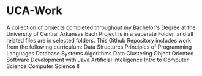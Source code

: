 # UCA-Work
A collection of projects completed throughout my Bachelor's Degree at the University of Central Arkansas
Each Project is in a seperate Folder, and all related files are in selected folders.
This Github Repository includes work from the following curriculum:
  Data Structures
  Principles of Programming Languages
  Database Systems
  Algorithms
  Data Clustering
  Object Oriented Software Development with Java
  Artificial Intelligence
  Intro to Computer Science
  Computer Science II



